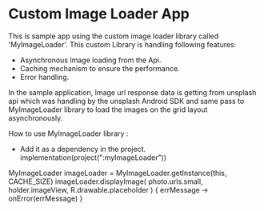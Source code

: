 # Custom Image Loader App

This is sample app using the custom image loader library called 'MyImageLoader'.
This custom Library is handling following features:
  * Asynchronous Image loading from the Api.
  * Caching mechanism to ensure the performance.
  * Error handling.

In the sample application, Image url response data is getting from unsplash api which was handling by the unsplash Android SDK and same pass to MyImageLoader library to load the images on the grid layout asynchronously.

How to use MyImageLoader library :
 * Add it as a dependency in the project.
      implementation(project(":myImageLoader"))


MyImageLoader imageLoader = MyImageLoader.getInstance(this, CACHE_SIZE)
imageLoader.displayImage(
            photo.urls.small,
            holder.imageView,
            R.drawable.placeholder
        ) { errMessage -> onError(errMessage) }
